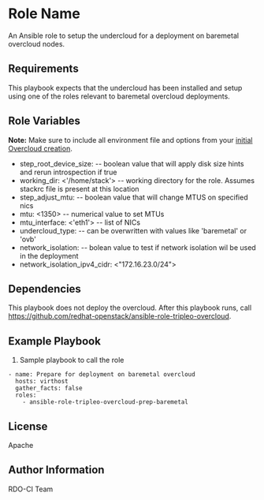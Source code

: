 Role Name
=========

An Ansible role to setup the undercloud for a deployment on baremetal overcloud nodes.

Requirements
------------

This  playbook expects that the undercloud has been installed and setup using one of the roles relevant to baremetal overcloud deployments.

Role Variables
--------------

**Note:** Make sure to include all environment file and options from your [initial Overcloud creation](https://access.redhat.com/documentation/en-US/Red_Hat_Enterprise_Linux_OpenStack_Platform/7/html/Director_Installation_and_Usage/sect-Scaling_the_Overcloud.html).

- step_root_device_size: <false> -- boolean value that will apply disk size hints and rerun introspection if true
- working_dir: <'/home/stack'> -- working directory for the role. Assumes stackrc file is present at this location
- step_adjust_mtu: <false> -- boolean value that will change MTUS on specified nics
- mtu: <1350> -- numerical value to set MTUs
- mtu_interface: <'eth1'> -- list of NICs
- undercloud_type: <virtual> -- can be overwritten with values like 'baremetal' or 'ovb'
- network_isolation: <true> -- bolean value to test if network isolation wil be used in the deployment
- network_isolation_ipv4_cidr: <"172.16.23.0/24">

Dependencies
------------

This playbook does not deploy the overcloud. After this playbook runs, call https://github.com/redhat-openstack/ansible-role-tripleo-overcloud.

Example Playbook
----------------

  1. Sample playbook to call the role

    - name: Prepare for deployment on baremetal overcloud
      hosts: virthost
      gather_facts: false
      roles:
        - ansible-role-tripleo-overcloud-prep-baremetal

License
-------

Apache

Author Information
------------------

RDO-CI Team

